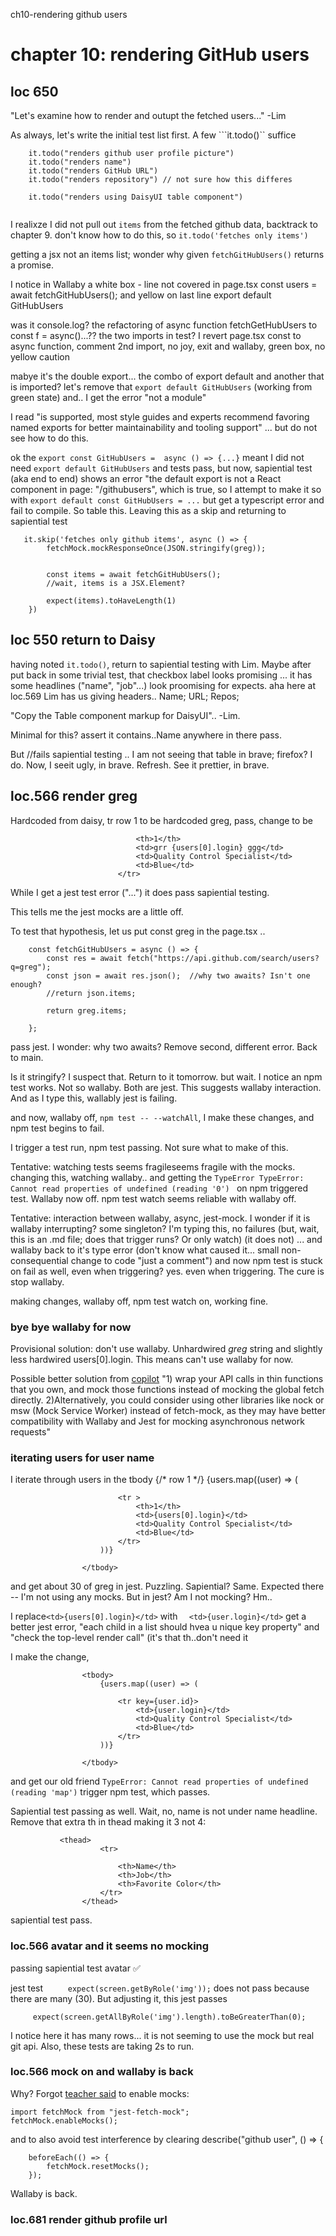 ch10-rendering github users
# chapter 10: rendering GitHub users

## loc 650

"Let's examine how to render and outupt the fetched users..." -Lim

As always, let's write the initial test list first. A few ```it.todo()`` suffice
``` describe("githubusers")
    it.todo("renders github user profile picture")
    it.todo("renders name")
    it.todo("renders GitHub URL")
    it.todo("renders repository") // not sure how this differes

    it.todo("renders using DaisyUI table component")


```

I realixze I did not pull out ```items``` from the fetched github data, backtrack to chapter 9. don't know how to do this, so ```it.todo('fetches only items')```

getting a jsx not an items list; wonder why given ```fetchGitHubUsers()``` returns a promise.

I notice in Wallaby a white box - line not covered in page.tsx
    const users = await fetchGitHubUsers();
and yellow on last line
    export default GitHubUsers

was it console.log? the refactoring of async function fetchGetHubUsers to const f = async()...?? the two imports in test?  I revert page.tsx const to async function, comment 2nd import, no joy, exit and  wallaby, green box, no yellow caution

mabye it's the double export... the combo of export default and another that is imported?
let's remove that ```export default GitHubUsers``` (working from green state) and.. I get the error "not a module"

I read "is supported, most style guides and experts recommend favoring named exports for better maintainability and tooling support" ... but do not see how to do this.

ok the ```export const GitHubUsers =  async () => {...}```  meant I did not need ```export default GitHubUsers``` and tests pass, but now, sapiential test (aka end to end) shows an error "the default export is not a React component in page: "/githubusers", which is true, so I attempt to make it so with ```export default const GitHubUsers = ...``` but get a typescript error and fail to compile. So table this. Leaving this as a skip and returning to sapiential test

```
   it.skip('fetches only github items', async () => {
        fetchMock.mockResponseOnce(JSON.stringify(greg));
        

        const items = await fetchGitHubUsers(); 
        //wait, items is a JSX.Element?

        expect(items).toHaveLength(1)
    })
```

## loc 550 return to Daisy

having noted ```it.todo()```, return to sapiential testing with Lim.  Maybe after put back in some trivial test, that checkbox label looks promising ... it has some headlines ("name", "job"...) look proomising for expects. aha here at loc.569 Lim has us giving headers.. Name; URL; Repos;


"Copy the Table component markup for DaisyUI".. -Lim.  

Minimal for this? assert it contains..Name anywhere in there
pass.

But //fails sapiential testing .. I am not seeing that table in brave; firefox? I do. Now, I seeit ugly, in brave. Refresh. See it prettier, in brave.

## loc.566 render greg

Hardcoded from daisy, tr row 1 to be hardcoded greg, pass, change to be

```               <tr>
                            <th>1</th>
                            <td>grr {users[0].login} ggg</td>
                            <td>Quality Control Specialist</td>
                            <td>Blue</td>
                        </tr>
```

While I get a jest test error ("...") it does pass sapiential testing.

This tells me the jest mocks are a little off.

To test that hypothesis, let us put const greg in the page.tsx ..

```
    const fetchGitHubUsers = async () => {
        const res = await fetch("https://api.github.com/search/users?q=greg");
        const json = await res.json();  //why two awaits? Isn't one enough?
        //return json.items;

        return greg.items;
        
    };
```

pass jest.
I wonder: why two awaits? Remove second, different error. Back to main.

Is it stringify? I suspect that. Return to it tomorrow.
but wait. I notice an npm test works. Not so wallaby. Both are jest. This suggests wallaby interaction. And as I type this, wallably jest is failing. 

and now, wallaby off, ```npm test -- --watchAll```, I make these changes, and npm test begins to fail. 

I trigger a test run, npm test passing. Not sure what to make of this. 

Tentative: watching tests seems fragileseems fragile with the mocks.
changing this, watching wallaby.. and getting the 
```TypeError TypeError: Cannot read properties of undefined (reading '0') ``` on npm triggered test. Wallaby now off. npm test watch seems reliable with wallaby off. 

Tentative: interaction between wallaby, async, jest-mock. I wonder if it is wallaby interrupting? some singleton? I'm typing this, no failures (but, wait, this is an .md file; does that trigger runs? Or only watch) (it does not) ... and wallaby back to it's type error (don't know what caused it... small non-consequential change to code "just a comment") and now npm test is stuck on fail as well, even when triggering? yes. even when triggering. The cure is stop wallaby.

making changes, wallaby off, npm test watch on, working fine. 

### bye bye wallaby for now
Provisional solution: don't use wallaby. Unhardwired *greg* string and slightly less hardwired users[0].login. This means can't use wallaby for now.

Possible better solution from [copilot](https://www.perplexity.ai/search/any-known-problems-ohdxlgKGQgqWEz0dnId_Vg)
"1) wrap your API calls in thin functions that you own, and mock those functions instead of mocking the global fetch directly.
2)Alternatively, you could consider using other libraries like nock  or msw (Mock Service Worker) instead of fetch-mock, as they may have better compatibility with Wallaby and Jest for mocking asynchronous network requests"


### iterating users for user name
I iterate through users in the tbody 
                    <tbody>
                        {/* row 1 */}
                        {users.map((user) => (

                            <tr >
                                <th>1</th>
                                <td>{users[0].login}</td>
                                <td>Quality Control Specialist</td>
                                <td>Blue</td>
                            </tr>
                        ))}

                    </tbody>

and get about 30 of greg in jest. Puzzling. Sapiential? Same. Expected there -- I'm not using any mocks. But in jest? Am I not mocking? Hm..

I replace```<td>{users[0].login}</td>``` with  ```  <td>{user.login}</td>``` get a better jest error, "each child in a list should hvea u nique key property" and "check the top-level render call" (it's that th..don't need it

I make the change, 

                    <tbody>
                        {users.map((user) => (

                            <tr key={user.id}>
                                <td>{user.login}</td>
                                <td>Quality Control Specialist</td>
                                <td>Blue</td>
                            </tr>
                        ))}

                    </tbody>

and get our old friend
```TypeError: Cannot read properties of undefined (reading 'map')```
trigger npm test, which passes.

Sapiential test passing as well. Wait, no, name is not under name headline. Remove that extra th in thead making it 3 not 4:

               <thead>
                        <tr>
    
                            <th>Name</th>
                            <th>Job</th>
                            <th>Favorite Color</th>
                        </tr>
                    </thead>

sapiential test pass.


### loc.566 avatar and it seems no mocking

passing sapiential test avatar ✅

jest test ```     expect(screen.getByRole('img'));``` 
does not pass because there are many (30).
But adjusting it, this jest passes 

```      expect(screen.getAllByRole('img').length).toBeGreaterThan(0); ```
 

I notice  here it has many rows... it is not seeming to use the mock
but real git api. Also, these tests are taking 2s to run.

### loc.566 mock on and wallaby is back

Why? Forgot [teacher said](https://www.marcusoft.net/2022/11/nextjs-testing-async-react-components.html) to enable mocks:

    import fetchMock from "jest-fetch-mock";
    fetchMock.enableMocks();


and to also avoid test interference by clearing 
    describe("github user", () => {

        beforeEach(() => {
            fetchMock.resetMocks();
        });

Wallaby is back.

### loc.681 render github profile url
